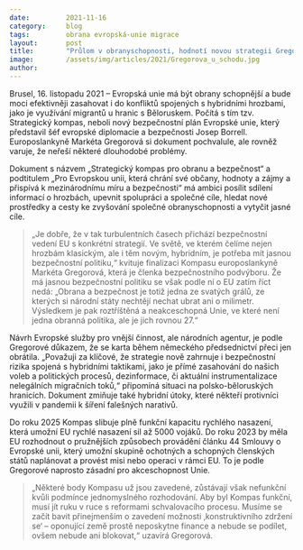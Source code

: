```yaml
---
date:         2021-11-16
category:     blog
tags:         obrana evropská-unie migrace
layout:       post
title:        "Průlom v obranyschopnosti, hodnotí novou strategii Gregorová. Problém ale mohou způsobit členské státy"
image:        /assets/img/articles/2021/Gregorova_u_schodu.jpg
author:       
---
```


Brusel, 16. listopadu 2021 – Evropská unie má být obrany schopnější a bude moci efektivněji zasahovat i do konfliktů spojených s hybridními hrozbami, jako je využívání migrantů u hranic s Běloruskem. Počítá s tím tzv. Strategický kompas, neboli nový bezpečnostní plán Evropské unie, který představil šéf evropské diplomacie a bezpečnosti Josep Borrell. Europoslankyně Markéta Gregorová si dokument pochvalule, ale rovněž varuje, že neřeší některé dlouhodobé problémy. 

Dokument s názvem „Strategický kompas pro obranu a bezpečnost“ a podtitulem „Pro Evropskou unii, která chrání své občany, hodnoty a zájmy a přispívá k mezinárodnímu míru a bezpečnosti“ má ambici posílit sdílení informací o hrozbách, upevnit spolupráci a společné cíle, hledat nové prostředky a cesty ke zvyšování společné obranyschopnosti a vytyčit jasné cíle.

> „Je dobře, že v tak turbulentních časech přichází bezpečnostní vedení EU s konkrétní strategií. Ve světě, ve kterém čelíme nejen hrozbám klasickým, ale i těm novým, hybridním, je potřeba mít jasnou bezpečnostní politiku,“ kvituje finalizaci Kompasu europoslankyně Markéta Gregorová, která je členka bezpečnostního podvýboru. Že má jasnou bezpečnostní politiku se však podle ní o EU zatím říct nedá: „Obrana a bezpečnost je totiž jedna ze svatých grálů, ze kterých si národní státy nechtějí nechat ubrat ani o milimetr. Výsledkem je pak roztříštěná a neakceschopná Unie, ve které není jedna obranná politika, ale je jich rovnou 27.“

Návrh Evropské služby pro vnější činnost, ale národních agentur, je podle Gregorové důkazem, že se karta během německého předsednictví přeci jen obrátila. „Považuji za klíčové, že strategie nově zahrnuje i bezpečnostní rizika spojená s hybridními taktikami, jako je přímé zasahování do našich voleb a politických procesů, dezinformace, či aktuální instrumentalizace nelegálních migračních toků,“ připomíná situaci na polsko-běloruských hranicích. Dokument zmiňuje také hybridní útoky, které někteří protivníci využili v pandemii k šíření falešných narativů.

Do roku 2025 Kompas slibuje plně funkční kapacitu rychlého nasazení, která umožní EU rychlé nasazení sil až 5000 vojáků. Do roku 2023 by měla EU rozhodnout o pružnějších způsobech provádění článku 44 Smlouvy o Evropské unii, který umožní skupině ochotných a schopných členských států naplánovat a provést misi nebo operaci v rámci EU. To je podle Gregorové naprosto zásadní pro akceschopnost Unie. 

> „Některé body Kompasu už jsou zavedené, zůstávají však nefunkční kvůli podmínce jednomyslného rozhodování. Aby byl Kompas funkční, musí jít ruku v ruce s reformami schvalovacího procesu. Musíme se začít bavit přinejmenším o zavedení možnosti ‚konstruktivního zdržení se‘ – oponující země prostě neposkytne finance a nebude se podílet, ovšem nebude ani blokovat,“ uzavírá Gregorová.
